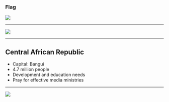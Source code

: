 ### Flag

![](https://upload.wikimedia.org/wikipedia/commons/6/6f/Flag_of_the_Central_African_Republic.svg)

---

![](https://upload.wikimedia.org/wikipedia/commons/c/c4/Central_African_Republic_%28orthographic_projection%29.svg)

---

## Central African Republic

-   Capital: Bangui
-   4.7 million people
-   Development and education needs
-   Pray for effective media ministries

---

![](https://player.vimeo.com/video/44733943)
